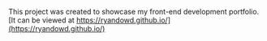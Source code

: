 This project was created to showcase my front-end development portfolio. [It can be viewed at https://ryandowd.github.io/](https://ryandowd.github.io/)
